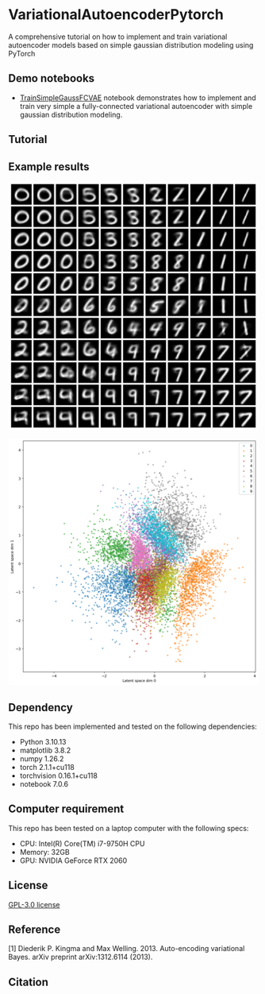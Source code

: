 # VariationalAutoencoderPytorch
A comprehensive tutorial on how to implement and train variational autoencoder models based on simple gaussian distribution modeling using PyTorch

## Demo notebooks
- [TrainSimpleGaussFCVAE](./TrainSimpleGaussFCVAE.ipynb) notebook demonstrates how to implement and train very simple a fully-connected variational autoencoder with simple gaussian distribution modeling.

## Tutorial


## Example results
![Leanred MNIST manifold](./Assets/Images/VAE_Manifold_X-2_2_Y_-2_2.png "Leanred MNIST manifold")

![Leanred MNIST latent space distribution](./Assets/Images/VAE_LatentSpace.png "Leanred MNIST latent space distribution")

## Dependency
This repo has been implemented and tested on the following dependencies:
- Python 3.10.13
- matplotlib 3.8.2
- numpy 1.26.2
- torch 2.1.1+cu118
- torchvision 0.16.1+cu118
- notebook 7.0.6

## Computer requirement
This repo has been tested on a laptop computer with the following specs:
- CPU: Intel(R) Core(TM) i7-9750H CPU
- Memory: 32GB 
- GPU: NVIDIA GeForce RTX 2060

## License

[GPL-3.0 license](./LICENSE)

## Reference

[1] Diederik P. Kingma and Max Welling. 2013. Auto-encoding variational Bayes. arXiv preprint arXiv:1312.6114 (2013).

## Citation
